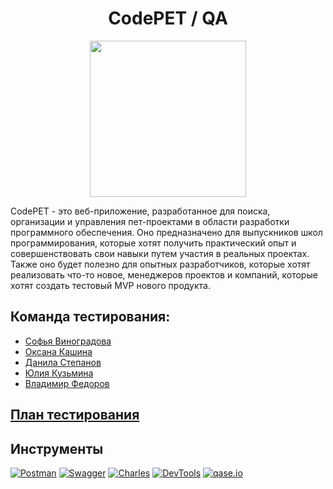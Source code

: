<h1 align="center">
CodePET / QA
</h1>

<p align="center">
  <img width="250" height="250" src="https://avatars.githubusercontent.com/u/155900142?s=400&u=42d724fc105d3492a70e9a63b7186381331557f2&v=4">
</p>

CodePET - это веб-приложение, разработанное для поиска, организации и управления пет-проектами в области разработки программного обеспечения. Оно предназначено для выпускников школ программирования, которые хотят получить практический опыт и совершенствовать свои навыки путем участия в реальных проектах. Также оно будет полезно для опытных разработчиков, которые хотят реализовать что-то новое, менеджеров проектов и компаний, которые хотят создать тестовый MVP нового продукта.

## Команда тестирования:
- [Софья Виноградова](https://github.com/Twilight-Messiah)
- [Оксана Кашина](https://github.com/KashinaOksi)
- [Данила Степанов](https://github.com/danilastepanov)
- [Юлия Кузьмина](https://github.com/YuliyaKuzmina)
- [Владимир Федоров](https://github.com/bobkofi)

## [План тестирования](https://docs.google.com/document/d/1uNOgBnJaJDamwNNVU0-LP-kHUPlPEtCj2huInj4IuzY/edit?usp=sharing)

## Инструменты
[![Postman][Postman-badge]][Postman-url]
[![Swagger][Swagger-badge]][Swagger-url]
[![Charles][Charles-badge]][Charles-url]
[![DevTools][DevTools-badge]][DevTools-url]
[![qase.io][qase.io-badge]][qase.io-url]


<!-- MARKDOWN LINKS & BADGES -->

[qase.io-url]: https://www.qase.io/

[qase.io-badge]: https://i123.fastpic.org/big/2024/0221/ca/2f2409704ce5c9dace54bc7d9aa366ca.png

[Charles-url]: https://www.charlesproxy.com/

[Charles-badge]: https://i123.fastpic.org/big/2024/0221/3c/9001fba611286c207e1e4412dc20723c.png

[Postman-url]: https://www.postman.com/

[Postman-badge]: https://img.shields.io/badge/Postman-FF6C37?style=for-the-badge&logo=postman&logoColor=white

[Swagger-url]: https://swagger.io/

[Swagger-badge]: https://img.shields.io/badge/-Swagger-%23Clojure?style=for-the-badge&logo=swagger&logoColor=white

[DevTools-url]: https://developer.chrome.com/docs/devtools?hl=ru

[DevTools-badge]: https://i123.fastpic.org/big/2024/0221/94/c88c2cf392cd16d8d26c62a1cc9ea594.png


